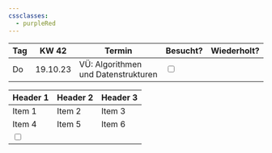 ```yaml
---
cssclasses:
  - purpleRed
---
```




| Tag | KW 42    | Termin                              | Besucht? | Wiederholt? |
|-----|----------|-------------------------------------|----------|-------------|
| Do  | 19.10.23 | VÜ: Algorithmen und Datenstrukturen |<input type="checkbox" unchecked id="715c5c">    |





| Header 1 | Header 2 | Header 3 |
| -------- | -------- | -------- |
| Item 1 | Item 2 | Item 3 |
| Item 4 | Item 5 | Item 6 |
|<input type="checkbox" unchecked id="65398f">


